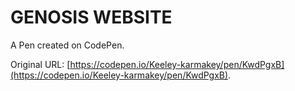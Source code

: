 # GENOSIS WEBSITE 

A Pen created on CodePen.

Original URL: [https://codepen.io/Keeley-karmakey/pen/KwdPgxB](https://codepen.io/Keeley-karmakey/pen/KwdPgxB).

